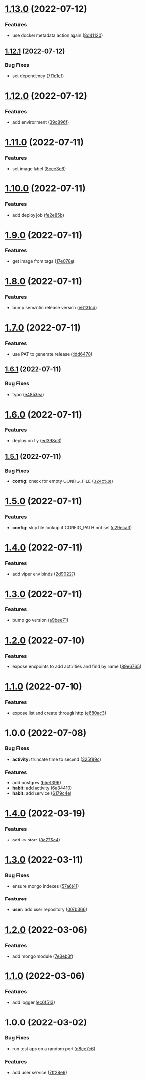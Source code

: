 # [1.13.0](https://github.com/joaofnds/gastro/compare/v1.12.1...v1.13.0) (2022-07-12)


### Features

* use docker metadata action again ([8d41120](https://github.com/joaofnds/gastro/commit/8d411204f0ec89583d8996145f23a586a836d15f))

## [1.12.1](https://github.com/joaofnds/gastro/compare/v1.12.0...v1.12.1) (2022-07-12)


### Bug Fixes

* set dependency ([7f1c1ef](https://github.com/joaofnds/gastro/commit/7f1c1efe258d7189b1a06c8a6a823f5359439236))

# [1.12.0](https://github.com/joaofnds/gastro/compare/v1.11.0...v1.12.0) (2022-07-12)


### Features

* add environment ([39c896f](https://github.com/joaofnds/gastro/commit/39c896f8f95a3f73fa1333320dd55bb6b56f30c0))

# [1.11.0](https://github.com/joaofnds/gastro/compare/v1.10.0...v1.11.0) (2022-07-11)


### Features

* set image label ([8cee3e6](https://github.com/joaofnds/gastro/commit/8cee3e6327c75651c1099a3c24aa2d2fd1fe1339))

# [1.10.0](https://github.com/joaofnds/gastro/compare/v1.9.0...v1.10.0) (2022-07-11)


### Features

* add deploy job ([fe2e85b](https://github.com/joaofnds/gastro/commit/fe2e85b9d5df7c583754cf6cafc3157aef5d75cb))

# [1.9.0](https://github.com/joaofnds/gastro/compare/v1.8.0...v1.9.0) (2022-07-11)


### Features

* get image from tags ([17e078e](https://github.com/joaofnds/gastro/commit/17e078e657e5e85a8d54c44cfed08b3aec5c7c70))

# [1.8.0](https://github.com/joaofnds/gastro/compare/v1.7.0...v1.8.0) (2022-07-11)


### Features

* bump semantic release version ([e6131cd](https://github.com/joaofnds/gastro/commit/e6131cd9a9a1e0a6d5cca55eb0730c5a80f7209e))

# [1.7.0](https://github.com/joaofnds/gastro/compare/v1.6.1...v1.7.0) (2022-07-11)


### Features

* use PAT to generate release ([ddd6478](https://github.com/joaofnds/gastro/commit/ddd6478c3e2760d4dfeea91aee443d12d065e3eb))

## [1.6.1](https://github.com/joaofnds/gastro/compare/v1.6.0...v1.6.1) (2022-07-11)


### Bug Fixes

* typo ([e4853ea](https://github.com/joaofnds/gastro/commit/e4853ea94f5791b7a2db12177916c16773437827))

# [1.6.0](https://github.com/joaofnds/gastro/compare/v1.5.1...v1.6.0) (2022-07-11)


### Features

* deploy on fly ([ed398c3](https://github.com/joaofnds/gastro/commit/ed398c38c6577640ade2f8e3cbcfac75d5380306))

## [1.5.1](https://github.com/joaofnds/gastro/compare/v1.5.0...v1.5.1) (2022-07-11)


### Bug Fixes

* **config:** check for empty CONFIG_FILE ([324c53e](https://github.com/joaofnds/gastro/commit/324c53ec95871b75173b7b7455d5771745555856))

# [1.5.0](https://github.com/joaofnds/gastro/compare/v1.4.0...v1.5.0) (2022-07-11)


### Features

* **config:** skip file lookup if CONFIG_PATH not set ([c29eca3](https://github.com/joaofnds/gastro/commit/c29eca30401e1cc973e50eb8a16f7991e5770bf9))

# [1.4.0](https://github.com/joaofnds/gastro/compare/v1.3.0...v1.4.0) (2022-07-11)


### Features

* add viper env binds ([2d90227](https://github.com/joaofnds/gastro/commit/2d90227213e3b5172868724ef9aa10922599ae32))

# [1.3.0](https://github.com/joaofnds/gastro/compare/v1.2.0...v1.3.0) (2022-07-11)


### Features

* bump go version ([a9bee71](https://github.com/joaofnds/gastro/commit/a9bee71d793fae7ac5ba95776e86935e563c662b))

# [1.2.0](https://github.com/joaofnds/gastro/compare/v1.1.0...v1.2.0) (2022-07-10)


### Features

* expose endpoints to add activities and find by name ([89e6765](https://github.com/joaofnds/gastro/commit/89e67651a8c6a3a9917a0b89564eeaa85f70efb6))

# [1.1.0](https://github.com/joaofnds/gastro/compare/v1.0.0...v1.1.0) (2022-07-10)


### Features

* expose list and create through http ([e680ac3](https://github.com/joaofnds/gastro/commit/e680ac3d60da4b734f3249bfea37931a42b21884))

# 1.0.0 (2022-07-08)


### Bug Fixes

* **activity:** truncate time to second ([325f89c](https://github.com/joaofnds/gastro/commit/325f89c54368234841988099998cdb4a8af17f1d))


### Features

* add postgres ([b5e1396](https://github.com/joaofnds/gastro/commit/b5e1396ee36e87389b8bd5d0717cfc7a04a87bfc))
* **habit:** add activity ([6a34410](https://github.com/joaofnds/gastro/commit/6a34410436131ac820c095e69eba424cab05ce1c))
* **habit:** add service ([6179c4e](https://github.com/joaofnds/gastro/commit/6179c4e7fe08a08134f03d2b9e8471226cba5db9))

# [1.4.0](https://github.com/joaofnds/go-template/compare/v1.3.0...v1.4.0) (2022-03-19)


### Features

* add kv store ([8c775c4](https://github.com/joaofnds/go-template/commit/8c775c484679257654f741ca290ca269bf6c65a0))

# [1.3.0](https://github.com/joaofnds/go-template/compare/v1.2.0...v1.3.0) (2022-03-11)


### Bug Fixes

* ensure mongo indexes ([57a6b11](https://github.com/joaofnds/go-template/commit/57a6b117c950d1540356e332c7ee3bba933e2643))


### Features

* **user:** add user repository ([007b366](https://github.com/joaofnds/go-template/commit/007b3663bc61e0a861ae85ffdbd81b68ca4c5a9e))

# [1.2.0](https://github.com/joaofnds/go-template/compare/v1.1.0...v1.2.0) (2022-03-06)


### Features

* add mongo module ([7e3eb3f](https://github.com/joaofnds/go-template/commit/7e3eb3ffbbf3910ee031ba6c17d08bcf688f49a2))

# [1.1.0](https://github.com/joaofnds/go-template/compare/v1.0.0...v1.1.0) (2022-03-06)


### Features

* add logger ([ec6f513](https://github.com/joaofnds/go-template/commit/ec6f51376ba21c0c96f53135e889262843e7cfc7))

# 1.0.0 (2022-03-02)


### Bug Fixes

* run test app on a random port ([d8ce7c6](https://github.com/joaofnds/go-template/commit/d8ce7c673c9ec49880042104e12963b40413fe32))


### Features

* add user service ([7ff28e9](https://github.com/joaofnds/go-template/commit/7ff28e986e6239316bdcbed6b61a30746cd77a68))

